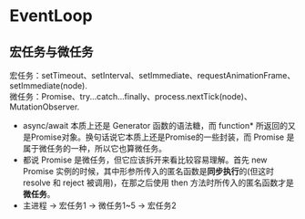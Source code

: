 # EventLoop  
## 宏任务与微任务  

宏任务：setTimeout、setInterval、setImmediate、requestAnimationFrame、setImmediate(node).  
微任务：Promise、try...catch...finally、process.nextTick(node)、MutationObserver.
- async/await 本质上还是 Generator 函数的语法糖，而 function* 所返回的又是Promise对象。换句话说它本质上还是Promise的一些封装，而 Promise 是属于微任务的一种，所以它也算微任务。
- 都说 Promise 是微任务，但它应该拆开来看比较容易理解。首先 new Promise 实例的时候，其中形参所传入的匿名函数是**同步执行**的(但这时 resolve 和 reject 被调用)，在那之后使用 then 方法时所传入的匿名函数才是**微任务**。
- 主进程 -> 宏任务1 -> 微任务1~5 -> 宏任务2
